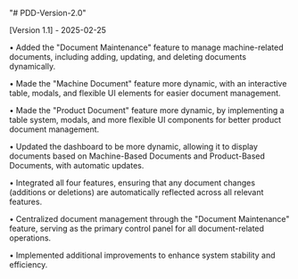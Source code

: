 "# PDD-Version-2.0"

[Version 1.1] - 2025-02-25

• Added the "Document Maintenance" feature to manage machine-related documents, including 
  adding, updating, and deleting documents dynamically. 
  
• Made the "Machine Document" feature more dynamic, with an interactive table, modals, and 
  flexible UI elements for easier document management. 
  
• Made the "Product Document" feature more dynamic, by implementing a table system, modals, 
  and more flexible UI components for better product document management. 
  
• Updated the dashboard to be more dynamic, allowing it to display documents based on 
  Machine-Based Documents and Product-Based Documents, with automatic updates. 
  
• Integrated all four features, ensuring that any document changes (additions or deletions) are 
  automatically reflected across all relevant features. 
  
• Centralized document management through the "Document Maintenance" feature, serving as 
  the primary control panel for all document-related operations. 
  
• Implemented additional improvements to enhance system stability and efficiency. 
